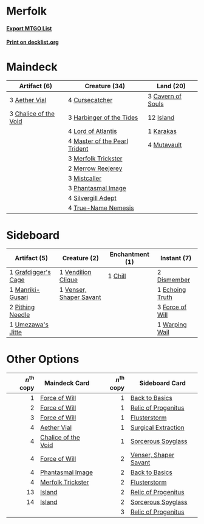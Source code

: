 # Merfolk

#### [Export MTGO List](../collection/Merfolk/Merfolk.txt)
#### [Print on decklist.org](http://decklist.org/?deckmain=3%09Aether%20Vial%0A3%09Cavern%20of%20Souls%0A3%09Chalice%20of%20the%20Void%0A4%09Cursecatcher%0A3%09Harbinger%20of%20the%20Tides%0A12%09Island%0A1%09Karakas%0A4%09Lord%20of%20Atlantis%0A4%09Master%20of%20the%20Pearl%20Trident%0A3%09Merfolk%20Trickster%0A2%09Merrow%20Reejerey%0A3%09Mistcaller%0A4%09Mutavault%0A3%09Phantasmal%20Image%0A4%09Silvergill%20Adept%0A4%09True-Name%20Nemesis&deckside=1%09Chill%0A2%09Dismember%0A1%09Echoing%20Truth%0A3%09Force%20of%20Will%0A1%09Grafdigger's%20Cage%0A1%09Manriki-Gusari%0A2%09Pithing%20Needle%0A1%09Umezawa's%20Jitte%0A1%09Vendilion%20Clique%0A1%09Venser,%20Shaper%20Savant%0A1%09Warping%20Wail)
# Maindeck

|                                          Artifact (6)                                          |                                             Creature (34)                                              |                                         Land (20)                                          |
|------------------------------------------------------------------------------------------------|--------------------------------------------------------------------------------------------------------|--------------------------------------------------------------------------------------------|
|3 [Aether Vial](http://gatherer.wizards.com/Pages/Card/Details.aspx?multiverseid=370514)        |4 [Cursecatcher](http://gatherer.wizards.com/Pages/Card/Details.aspx?multiverseid=442042)               |3 [Cavern of Souls](http://gatherer.wizards.com/Pages/Card/Details.aspx?multiverseid=426057)|
|3 [Chalice of the Void](http://gatherer.wizards.com/Pages/Card/Details.aspx?multiverseid=370411)|3 [Harbinger of the Tides](http://gatherer.wizards.com/Pages/Card/Details.aspx?multiverseid=438447)     |12 [Island](http://gatherer.wizards.com/Pages/Card/Details.aspx?multiverseid=439602)        |
|                                                                                                |4 [Lord of Atlantis](http://gatherer.wizards.com/Pages/Card/Details.aspx?multiverseid=106642)           |1 [Karakas](http://gatherer.wizards.com/Pages/Card/Details.aspx?multiverseid=201198)        |
|                                                                                                |4 [Master of the Pearl Trident](http://gatherer.wizards.com/Pages/Card/Details.aspx?multiverseid=438449)|4 [Mutavault](http://gatherer.wizards.com/Pages/Card/Details.aspx?multiverseid=152724)      |
|                                                                                                |3 [Merfolk Trickster](http://gatherer.wizards.com/Pages/Card/Details.aspx?multiverseid=442944)          |                                                                                            |
|                                                                                                |2 [Merrow Reejerey](http://gatherer.wizards.com/Pages/Card/Details.aspx?multiverseid=438453)            |                                                                                            |
|                                                                                                |3 [Mistcaller](http://gatherer.wizards.com/Pages/Card/Details.aspx?multiverseid=447198)                 |                                                                                            |
|                                                                                                |3 [Phantasmal Image](http://gatherer.wizards.com/Pages/Card/Details.aspx?multiverseid=425871)           |                                                                                            |
|                                                                                                |4 [Silvergill Adept](http://gatherer.wizards.com/Pages/Card/Details.aspx?multiverseid=439710)           |                                                                                            |
|                                                                                                |4 [True-Name Nemesis](http://gatherer.wizards.com/Pages/Card/Details.aspx?multiverseid=376562)          |                                                                                            |


# Sideboard

|                                         Artifact (5)                                         |                                           Creature (2)                                           |                                Enchantment (1)                                 |                                       Instant (7)                                        |
|----------------------------------------------------------------------------------------------|--------------------------------------------------------------------------------------------------|--------------------------------------------------------------------------------|------------------------------------------------------------------------------------------|
|1 [Grafdigger's Cage](http://gatherer.wizards.com/Pages/Card/Details.aspx?multiverseid=426046)|1 [Vendilion Clique](http://gatherer.wizards.com/Pages/Card/Details.aspx?multiverseid=370390)     |1 [Chill](http://gatherer.wizards.com/Pages/Card/Details.aspx?multiverseid=4692)|2 [Dismember](http://gatherer.wizards.com/Pages/Card/Details.aspx?multiverseid=397830)    |
|1 [Manriki-Gusari](http://gatherer.wizards.com/Pages/Card/Details.aspx?multiverseid=74158)    |1 [Venser, Shaper Savant](http://gatherer.wizards.com/Pages/Card/Details.aspx?multiverseid=425880)|                                                                                |1 [Echoing Truth](http://gatherer.wizards.com/Pages/Card/Details.aspx?multiverseid=370394)|
|2 [Pithing Needle](http://gatherer.wizards.com/Pages/Card/Details.aspx?multiverseid=425815)   |                                                                                                  |                                                                                |3 [Force of Will](http://gatherer.wizards.com/Pages/Card/Details.aspx?multiverseid=382943)|
|1 [Umezawa's Jitte](http://gatherer.wizards.com/Pages/Card/Details.aspx?multiverseid=416756)  |                                                                                                  |                                                                                |1 [Warping Wail](http://gatherer.wizards.com/Pages/Card/Details.aspx?multiverseid=407522) |


# Other Options

|*n*<sup>th</sup> copy|                                        Maindeck Card                                         |*n*<sup>th</sup> copy|                                         Sideboard Card                                         |
|--------------------:|----------------------------------------------------------------------------------------------|--------------------:|------------------------------------------------------------------------------------------------|
|                    1|[Force of Will](http://gatherer.wizards.com/Pages/Card/Details.aspx?multiverseid=382943)      |                    1|[Back to Basics](http://gatherer.wizards.com/Pages/Card/Details.aspx?multiverseid=5711)         |
|                    2|[Force of Will](http://gatherer.wizards.com/Pages/Card/Details.aspx?multiverseid=382943)      |                    1|[Relic of Progenitus](http://gatherer.wizards.com/Pages/Card/Details.aspx?multiverseid=205326)  |
|                    3|[Force of Will](http://gatherer.wizards.com/Pages/Card/Details.aspx?multiverseid=382943)      |                    1|[Flusterstorm](http://gatherer.wizards.com/Pages/Card/Details.aspx?multiverseid=382942)         |
|                    4|[Aether Vial](http://gatherer.wizards.com/Pages/Card/Details.aspx?multiverseid=370514)        |                    1|[Surgical Extraction](http://gatherer.wizards.com/Pages/Card/Details.aspx?multiverseid=397706)  |
|                    4|[Chalice of the Void](http://gatherer.wizards.com/Pages/Card/Details.aspx?multiverseid=370411)|                    1|[Sorcerous Spyglass](http://gatherer.wizards.com/Pages/Card/Details.aspx?multiverseid=435407)   |
|                    4|[Force of Will](http://gatherer.wizards.com/Pages/Card/Details.aspx?multiverseid=382943)      |                    2|[Venser, Shaper Savant](http://gatherer.wizards.com/Pages/Card/Details.aspx?multiverseid=425880)|
|                    4|[Phantasmal Image](http://gatherer.wizards.com/Pages/Card/Details.aspx?multiverseid=425871)   |                    2|[Back to Basics](http://gatherer.wizards.com/Pages/Card/Details.aspx?multiverseid=5711)         |
|                    4|[Merfolk Trickster](http://gatherer.wizards.com/Pages/Card/Details.aspx?multiverseid=442944)  |                    2|[Flusterstorm](http://gatherer.wizards.com/Pages/Card/Details.aspx?multiverseid=382942)         |
|                   13|[Island](http://gatherer.wizards.com/Pages/Card/Details.aspx?multiverseid=439602)             |                    2|[Relic of Progenitus](http://gatherer.wizards.com/Pages/Card/Details.aspx?multiverseid=205326)  |
|                   14|[Island](http://gatherer.wizards.com/Pages/Card/Details.aspx?multiverseid=439602)             |                    2|[Sorcerous Spyglass](http://gatherer.wizards.com/Pages/Card/Details.aspx?multiverseid=435407)   |
|                     |                                                                                              |                    3|[Relic of Progenitus](http://gatherer.wizards.com/Pages/Card/Details.aspx?multiverseid=205326)  |

